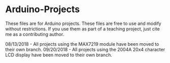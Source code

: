 # Arduino-Projects

These files are for Arduino projects. 
These files are free to use and modify without restrictions. 
If you use them as part of a teaching project, just cite me as a contributing author.

08/13/2018 - All projects using the MAX7219 module have been moved to their own branch.
09/20/2018 - All projects using the 2004A 20x4 character LCD display have been moved to their own branch.
